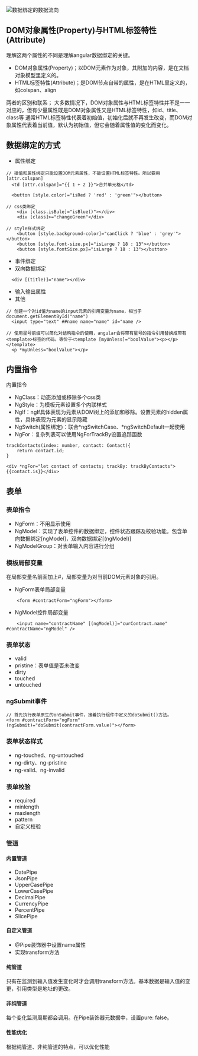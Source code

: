 
![数据绑定的数据流向]('./img/data-binding.jpg')

## DOM对象属性(Property)与HTML标签特性(Attribute)
理解这两个属性的不同是理解angular数据绑定的关键。
* DOM对象属性(Property)；以DOM元素作为对象，其附加的内容，是在文档对象模型里定义的。
* HTML标签特性(Attribute)；是DOM节点自带的属性，是在HTML里定义的，如colspan、align

两者的区别和联系；
大多数情况下，DOM对象属性与HTML标签特性并不是一一对应的，但有少量属性既是DOM对象属性又是HTML标签特性，如id、title、class等
通常HTML标签特性代表着初始值，初始化后就不再发生改变，而DOM对象属性代表着当前值，默认为初始值，但它会随着属性值的变化而变化。

## 数据绑定的方式
* 属性绑定
```
// 插值和属性绑定只能设置DOM元素属性，不能设置HTML标签特性。所以要用[attr.colspan]
  <td [attr.colspan]="{{ 1 + 2 }}">合并单元格</td>

  <button [style.color]="isRed ? 'red' : 'green'"></button>

// css类绑定
    <div [class.isBule]="isBlue()"></div>
    <div [class]>="changeGreen"</div>

// style样式绑定
    <button [style.background-color]="canClick ? 'blue' : 'grey'"></button>
    <button [style.font-size.px]="isLarge ? 18 : 13"></button>
    <button [style.fontSize.px]="isLarge ? 18 : 13"></button>
```
* 事件绑定
* 双向数据绑定
```
  <div [(title)]="name"></div>
```
* 输入输出属性
* 其他
```
// 创建一个对id值为name的input元素的引用变量为name，相当于document.getElementById("name")
  <input type="text" ##name name="name" id="name />
  
// 使用星号前缀可以简化对结构指令的使用，angular会将带有星号的指令引用替换成带有<template>标签的代码。等价于<template [myUnless]="boolValue"><p></p></template>
  <p *myUnless="boolValue"></p>
```

## 内置指令
内置指令
* NgClass：动态添加或移除多个css类
* NgStyle：为模板元素设置多个内联样式
* NgIf：ngIf具体表现为元素从DOM树上的添加和移除。设置元素的hidden属性，具体表现为元素的显示隐藏
* NgSwitch(属性绑定)：联合*ngSwitchCase、*ngSwitchDefault一起使用
* NgFor：复杂列表可以使用NgForTrackBy设置追踪函数
```
trackContacts(index: number, contact: Contact){
    return contact.id;
}

<div *ngFor="let contact of contacts; trackBy: trackByContacts">{{contact.is}}</div>
```

## 表单
### 表单指令
* NgForm：不用显示使用
* NgModel：实现了表单控件的数据绑定，控件状态跟踪及校验功能。包含单向数据绑定[ngModel]，双向数据绑定[(ngModel)]
* NgModelGroup：对表单输入内容进行分组

### 模板局部变量
在局部变量名前面加上#，局部变量为对当前DOM元素对象的引用。
* NgForm表单局部变量
```
    <form #contractForm="ngForm"></form>
```
* NgModel控件局部变量
```
    <input name="contractName" [(ngModel)]="curContract.name" #contractName="ngModel" />
```

### 表单状态
* valid
* pristine：表单值是否未改变
* dirty
* touched
* untouched

### ngSubmit事件
```
// 首先执行表单原生的onSubmit事件，接着执行组件中定义的doSubmit()方法。
<form #contractForm="ngForm" (ngSubmit)="doSubmit(contractForm.value)"></form>
```

### 表单状态样式
* ng-touched、ng-untouched
* ng-dirty、ng-pristine
* ng-valid、ng-invalid

### 表单校验
* required
* minlength
* maxlength
* pattern
* 自定义校验

### 管道
#### 内置管道
* DatePipe
* JsonPipe
* UpperCasePipe
* LowerCasePipe
* DecimalPipe
* CurrencyPipe
* PercentPipe
* SlicePipe

#### 自定义管道
* @Pipe装饰器中设置name属性
* 实现transform方法

#### 纯管道
只有在监测到输入值发生变化时才会调用transform方法。基本数据是输入值的变更，引用类型是地址的更改。

#### 非纯管道
每个变化监测周期都会调用。在Pipe装饰器元数据中，设置pure: false。
    
#### 性能优化
  根据纯管道、非纯管道的特点，可以优化性能